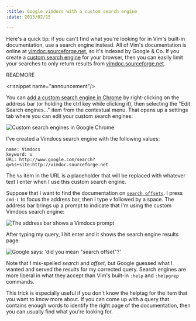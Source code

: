 ```yaml
--- 
:title: Google vimdocs with a custom search engine
:date: 2013/02/15

---
```


Here's a quick tip: if you can't find what you're looking for in Vim's built-in documentation, use a search engine instead. All of Vim's documentation is online at [vimdoc.sourceforge.net][h], so it's indexed by Google & Co. If you create a [custom search engine][chrome] for your browser, then you can easily limit your searches to only return results from [vimdoc.sourceforge.net][h].

[h]: http://vimdoc.sourceforge.net/htmldoc/
[chrome]: http://support.google.com/chrome/bin/answer.py?hl=en&answer=95653
[so]: http://vimdoc.sourceforge.net/htmldoc/pattern.html#search-offset


READMORE

<r:snippet name="announcement"/>

You can [add a custom search engine in Chrome][chrome] by right-clicking on the address bar (or holding the ctrl key while clicking it), then selecting the "Edit Search engines..." item from the contextual menu. That opens up a settings tab where you can edit your custom search engines:

![Custom search engines in Google Chrome](/images/blog/chrome-search-engines.png)

I've created a Vimdocs search engine with the following values:

    name: Vimdocs
    keyword: v
    URL: http://www.google.com/search?q=%s+site:http://vimdoc.sourceforge.net

The `%s` item in the URL is a placeholder that will be replaced with whatever text I enter when I use this custom search engine.

Suppose that I want to find the documentation on [`search offsets`][so]. I press `cmd-L` to focus the address bar, then I type `v` followed by a space. The address bar brings up a prompt to indicate that I'm using the custom Vimdocs search engine:

![The address bar shows a Vimdocs prompt](/images/blog/vim-search-engine-prompt.png)

After typing my query, I hit enter and it shows the search engine results page:

![Google says: 'did you mean "search offset"?'](/images/blog/vim-SERPs.png)

Note that I mis-spelled *search* and *offset*, but Google guessed what I wanted and served the results for my corrected query. Search engines are more liberal in what they accept than Vim's built-in `:help` and `:helpgrep` commands.

This trick is especially useful if you don't know the helptag for the item that you want to know more about. If you can come up with a query that contains enough words to identify the right page of the documentation, then you can usually find what you're looking for.

[h]: http://vimdoc.sourceforge.net/htmldoc/
[chrome]: http://support.google.com/chrome/bin/answer.py?hl=en&answer=95653
[so]: http://vimdoc.sourceforge.net/htmldoc/pattern.html#search-offset
[firefox]: http://support.mozilla.org/en-US/kb/search-web-address-bar